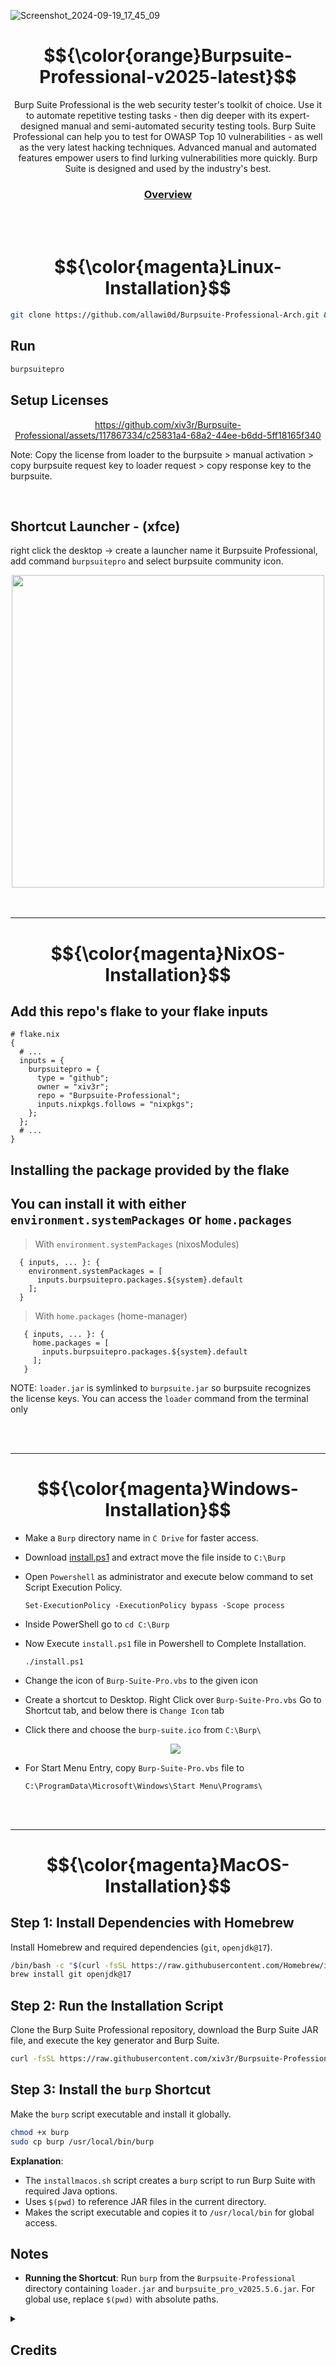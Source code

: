 ![Screenshot_2024-09-19_17_45_09](https://github.com/user-attachments/assets/873ef98a-48e0-445b-b5dc-eb5959ad5b34)

<div align="center">

# $${\color{orange}Burpsuite-Professional-v2025-latest}$$
</div>

<p align="center"> Burp Suite Professional is the web security tester's toolkit of choice. Use it to automate repetitive testing tasks - then dig deeper with its expert-designed manual and semi-automated security testing tools. Burp Suite Professional can help you to test for OWASP Top 10 vulnerabilities - as well as the very latest hacking techniques. Advanced manual and automated features empower users to find lurking vulnerabilities more quickly. Burp Suite is designed and used by the industry's best.</p>

<h3 align="center">

[Overview](https://portswigger.net/burp/pro)
</h3>
 
<br>
<br>

#  $${\color{magenta}Linux-Installation}$$
```sh
git clone https://github.com/allawi0d/Burpsuite-Professional-Arch.git && sudo ./install.sh
```
## Run
```sh
burpsuitepro
```

## Setup Licenses

<div align="center">
 
https://github.com/xiv3r/Burpsuite-Professional/assets/117867334/c25831a4-68a2-44ee-b6dd-5ff18165f340
</div>
 
Note: Copy the license from loader to the burpsuite > manual activation > copy burpsuite request key to loader request >  copy response key to the burpsuite.

<br>

## Shortcut Launcher - (xfce)
right click the desktop -> create a launcher name it Burpsuite Professional, add command `burpsuitepro` and select burpsuite community icon.

<div align="center">
 <img width="500" height="500" src="https://github.com/xiv3r/Burpsuite-Professional/blob/main/Launcher.jpg">
</div>

<br>
<br>

---------

#  $${\color{magenta}NixOS-Installation}$$

## Add this repo's flake to your flake inputs
```
# flake.nix
{
  # ...
  inputs = {
    burpsuitepro = {
      type = "github";
      owner = "xiv3r";
      repo = "Burpsuite-Professional";
      inputs.nixpkgs.follows = "nixpkgs";
    };
  };
  # ...
}
```

## Installing the package provided by the flake
## You can install it with either `environment.systemPackages` or `home.packages`
> With `environment.systemPackages` (nixosModules)

  ```
    { inputs, ... }: {
      environment.systemPackages = [
        inputs.burpsuitepro.packages.${system}.default
      ];
    }
  ```

> With `home.packages` (home-manager)
 ```
    { inputs, ... }: {
      home.packages = [
        inputs.burpsuitepro.packages.${system}.default
      ];
    }
  ```

NOTE: `loader.jar` is symlinked to `burpsuite.jar` so burpsuite recognizes the license keys. You can access the `loader` command from the terminal only

<br>
<br>

----------

# $${\color{magenta}Windows-Installation}$$
 
- Make a `Burp` directory name in `C Drive` for faster access.

- Download [install.ps1](https://codeload.github.com/xiv3r/Burpsuite-Professional/zip/refs/heads/main) and extract move the file inside to `C:\Burp`

- Open `Powershell` as administrator and execute below command to set Script Execution Policy.


      Set-ExecutionPolicy -ExecutionPolicy bypass -Scope process

- Inside PowerShell go to `cd C:\Burp`

- Now Execute `install.ps1` file in Powershell to Complete Installation.

      ./install.ps1
 
- Change the icon of `Burp-Suite-Pro.vbs` to the given icon 

- Create a shortcut to Desktop. Right Click over `Burp-Suite-Pro.vbs` Go to Shortcut tab, and below there is `Change Icon` tab

- Click there and choose the `burp-suite.ico` from `C:\Burp\`

   <div align="center">
    
    <img src="https://user-images.githubusercontent.com/29830064/230825172-16c9cfba-4bca-46a4-86df-b352a4330b12.png">
</div>

- For Start Menu Entry, copy `Burp-Suite-Pro.vbs` file to 

      C:\ProgramData\Microsoft\Windows\Start Menu\Programs\

<br>
<br>

------------

# $${\color{magenta}MacOS-Installation}$$ 

## Step 1: Install Dependencies with Homebrew
Install Homebrew and required dependencies (`git`, `openjdk@17`).

```bash
/bin/bash -c "$(curl -fsSL https://raw.githubusercontent.com/Homebrew/install/HEAD/install.sh)"
brew install git openjdk@17
```

## Step 2: Run the Installation Script
Clone the Burp Suite Professional repository, download the Burp Suite JAR file, and execute the key generator and Burp Suite.

```bash
curl -fsSL https://raw.githubusercontent.com/xiv3r/Burpsuite-Professional/main/install_macos.sh | bash
```

## Step 3: Install the `burp` Shortcut
Make the `burp` script executable and install it globally.

```bash
chmod +x burp
sudo cp burp /usr/local/bin/burp
```

**Explanation**:
- The `installmacos.sh` script creates a `burp` script to run Burp Suite with required Java options.
- Uses `$(pwd)` to reference JAR files in the current directory.
- Makes the script executable and copies it to `/usr/local/bin` for global access.


## Notes
- **Running the Shortcut**: Run `burp` from the `Burpsuite-Professional` directory containing `loader.jar` and `burpsuite_pro_v2025.5.6.jar`. For global use, replace `$(pwd)` with absolute paths.


<details><summary>

## Credits
</summary>

* Loader.jar 👉 [h3110w0r1d-y](https://github.com/h3110w0r1d-y/BurpLoaderKeygen)
* Script 👉 [cyb3rzest](https://github.com/cyb3rzest/Burp-Suite-Pro)

</details>
